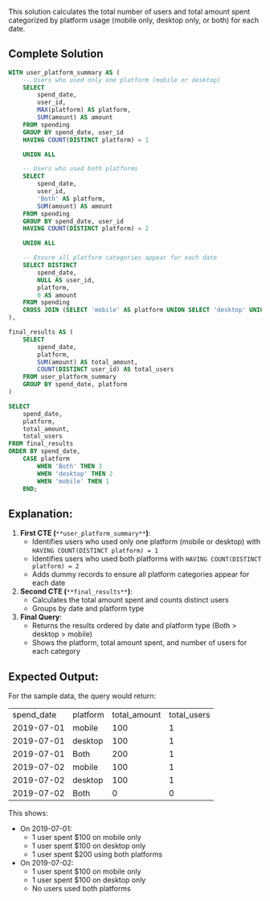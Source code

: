 This solution calculates the total number of users and total amount spent categorized by platform usage (mobile only, desktop only, or both) for each date.

## Complete Solution

```SQL
WITH user_platform_summary AS (
    -- Users who used only one platform (mobile or desktop)
    SELECT
        spend_date,
        user_id,
        MAX(platform) AS platform,
        SUM(amount) AS amount
    FROM spending
    GROUP BY spend_date, user_id
    HAVING COUNT(DISTINCT platform) = 1

    UNION ALL

    -- Users who used both platforms
    SELECT
        spend_date,
        user_id,
        'Both' AS platform,
        SUM(amount) AS amount
    FROM spending
    GROUP BY spend_date, user_id
    HAVING COUNT(DISTINCT platform) = 2

    UNION ALL

    -- Ensure all platform categories appear for each date
    SELECT DISTINCT
        spend_date,
        NULL AS user_id,
        platform,
        0 AS amount
    FROM spending
    CROSS JOIN (SELECT 'mobile' AS platform UNION SELECT 'desktop' UNION SELECT 'Both') platforms
),

final_results AS (
    SELECT
        spend_date,
        platform,
        SUM(amount) AS total_amount,
        COUNT(DISTINCT user_id) AS total_users
    FROM user_platform_summary
    GROUP BY spend_date, platform
)

SELECT
    spend_date,
    platform,
    total_amount,
    total_users
FROM final_results
ORDER BY spend_date,
    CASE platform
        WHEN 'Both' THEN 3
        WHEN 'desktop' THEN 2
        WHEN 'mobile' THEN 1
    END;
```

## Explanation:

1. **First CTE (**`**user_platform_summary**`**)**:
    - Identifies users who used only one platform (mobile or desktop) with `HAVING COUNT(DISTINCT platform) = 1`
    - Identifies users who used both platforms with `HAVING COUNT(DISTINCT platform) = 2`
    - Adds dummy records to ensure all platform categories appear for each date
2. **Second CTE (**`**final_results**`**)**:
    - Calculates the total amount spent and counts distinct users
    - Groups by date and platform type
3. **Final Query**:
    - Returns the results ordered by date and platform type (Both > desktop > mobile)
    - Shows the platform, total amount spent, and number of users for each category

## Expected Output:

For the sample data, the query would return:

|   |   |   |   |
|---|---|---|---|
|spend_date|platform|total_amount|total_users|
|2019-07-01|mobile|100|1|
|2019-07-01|desktop|100|1|
|2019-07-01|Both|200|1|
|2019-07-02|mobile|100|1|
|2019-07-02|desktop|100|1|
|2019-07-02|Both|0|0|

This shows:

- On 2019-07-01:
    - 1 user spent $100 on mobile only
    - 1 user spent $100 on desktop only
    - 1 user spent $200 using both platforms
- On 2019-07-02:
    - 1 user spent $100 on mobile only
    - 1 user spent $100 on desktop only
    - No users used both platforms
